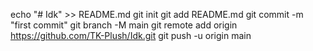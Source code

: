 echo "# Idk" >> README.md
git init
git add README.md
git commit -m "first commit"
git branch -M main
git remote add origin https://github.com/TK-Plush/Idk.git
git push -u origin main
